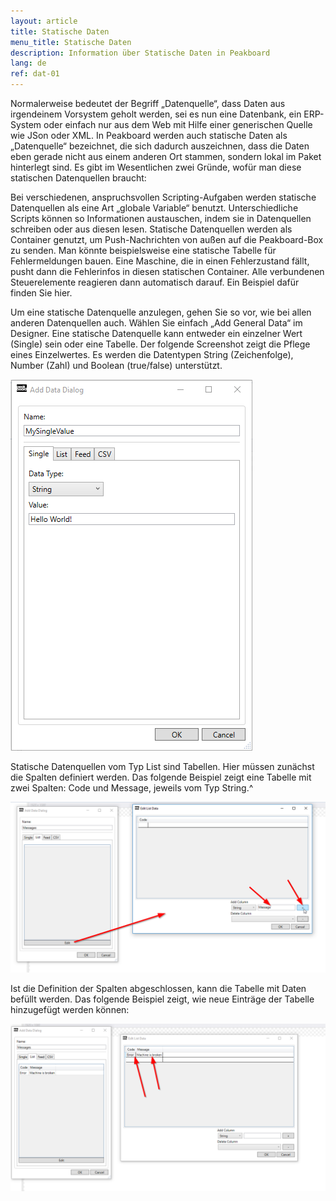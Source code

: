 ```yaml
---
layout: article
title: Statische Daten
menu_title: Statische Daten
description: Information über Statische Daten in Peakboard
lang: de
ref: dat-01
---
```

Normalerweise bedeutet der Begriff „Datenquelle“, dass Daten aus irgendeinem Vorsystem geholt werden, sei es nun eine Datenbank, ein ERP-System oder einfach nur aus dem Web mit Hilfe einer generischen Quelle wie JSon oder XML. In Peakboard werden auch statische Daten als „Datenquelle“ bezeichnet, die sich dadurch auszeichnen, dass die Daten eben gerade nicht aus einem anderen Ort stammen, sondern lokal im Paket hinterlegt sind. Es gibt im Wesentlichen zwei Gründe, wofür man diese statischen Datenquellen braucht:

Bei verschiedenen, anspruchsvollen Scripting-Aufgaben werden statische Datenquellen als eine Art „globale Variable“ benutzt. Unterschiedliche Scripts können so Informationen austauschen, indem sie in Datenquellen schreiben oder aus diesen lesen.
Statische Datenquellen werden als Container genutzt, um Push-Nachrichten von außen auf die Peakboard-Box zu senden. Man könnte beispielsweise eine statische Tabelle für Fehlermeldungen bauen. Eine Maschine, die in einen Fehlerzustand fällt, pusht dann die Fehlerinfos in diesen statischen Container. Alle verbundenen Steuerelemente reagieren dann automatisch darauf. Ein Beispiel dafür finden Sie hier.

Um eine statische Datenquelle anzulegen, gehen Sie so vor, wie bei allen anderen Datenquellen auch. Wählen Sie einfach „Add General Data“ im Designer. Eine statische Datenquelle kann entweder ein einzelner Wert (Single) sein oder eine Tabelle. Der folgende Screenshot zeigt die Pflege eines Einzelwertes. Es werden die Datentypen String (Zeichenfolge), Number (Zahl) und Boolean (true/false) unterstützt.

 ![image_1](/assets/images/Data_Sources/Static_Data/1.-Screenshot.png)

Statische Datenquellen vom Typ List sind Tabellen. Hier müssen zunächst die Spalten definiert werden. Das folgende Beispiel zeigt eine Tabelle mit zwei Spalten: Code und Message, jeweils vom Typ String.^

![image_1](/assets/images/Data_Sources/Static_Data/2.-Screenshot.png)

Ist die Definition der Spalten abgeschlossen, kann die Tabelle mit Daten befüllt werden. Das folgende Beispiel zeigt, wie neue Einträge der Tabelle hinzugefügt werden können:

![image_1](/assets/images/Data_Sources/Static_Data/3.-Screenshot.png)
